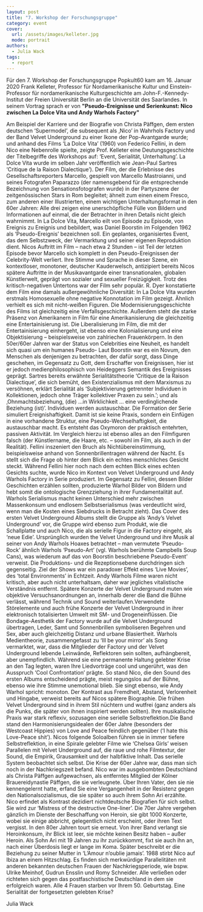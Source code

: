```yaml
---
layout: post
title: "7. Workshop der Forschungsgruppe"
category: event
cover:
  url: /assets/images/kelleter.jpg
  mode: portrait
authors:
  - Julia Wack
tags:
  - report
---
```

Für den 7. Workshop der Forschungsgruppe Popkult60 kam am 16. Januar 2020 Frank Kelleter, Professor für Nordamerikanische Kultur und Einstein-Professor für nordamerikanische Kulturgeschichte am John-F.-Kennedy-Institut der Freien Universität Berlin an die Universität des Saarlandes. In seinem Vortrag sprach er von **"Pseudo-Ereignisse und Serienkunst: Nico zwischen La Dolce Vita und Andy Warhols Factory"**

<!-- more -->

Am Beispiel der Karriere und der Biografie von Christa Päffgen, dem ersten deutschen ‘Supermodel’, die subsequent als ‚Nico’ in Wahrhols Factory und der Band Velvet Underground zu einer Ikone der Pop-Avantgarde wurde; und anhand des Films ‘La Dolce Vita’ (1960) von Federico Fellini, in dem Nico eine Nebenrolle spielte, zeigte Prof. Kelleter eine Deutungsgeschichte der Titelbegriffe des Workshops auf: ‘Event, Serialität, Unterhaltung’.
La Dolce Vita wurde im selben Jahr veröffentlich wie Jean-Paul Sartres ‘Critique de la Raison Dialectique’). Der Film, der die Erlebnisse des Gesellschaftsreporters Marcello, gespielt von Marcello Mastroianni, und seines Fotografen Paparazzo (der namensgebend für die entsprechende Bezeichnung von Sensationsfotografen wurde) in der Partyszene der zeitgenössischen Stars in Rom begleitet; ähnelt zum einen einem Fresco, zum anderen einer Illustrierten, einem wichtigen Unterhaltungsformat in den 60er Jahren: Alle drei zeigen eine unerschöpfliche Fülle von Bildern und Informationen auf einmal, die der Betrachter in ihren Details nicht gleich wahrnimmt.
In La Dolce Vita, Marcello eilt von Episode zu Episode, von Ereignis zu Ereignis und bebildert, was Daniel Boorstin im Folgenden 1962 als ‘Pseudo-Ereignis’ bezeichnen soll. Ein geplantes, organisiertes Event, das dem Selbstzweck, der Vermarktung und seiner eigenen Reproduktion dient. Nicos Auftritt im Film – nach etwa 2 Stunden – ist Teil der letzten Episode bevor Marcello sich komplett in den Pseudo-Ereignissen der Celebrity-Welt verliert. Ihre Stimme und Sprache in dieser Szene, ein kontextloser, monotoner, deutscher Kauderwelsch, antizipiert bereits Nicos spätere Auftritte in der Musikavantgarde einer transnationalen, globalen Künstlerwelt, geprägt von sozialer und sexueller Freizügigkeit.
Trotz des kritisch-negativen Untertons war der Film sehr populär. R. Dyer konstatierte dem Film eine damals außergewöhnliche Diversität: In La Dolce Vita wurden erstmals Homosexuelle ohne negative Konnotation im Film gezeigt. Ähnlich verhielt es sich mit nicht-weißen Figuren. Die Modernisierungsgeschichte des Films ist gleichzeitig eine Verfallsgeschichte. Außerdem steht die starke Präsenz von Amerikanern in Film für eine Amerikanisierung die gleichzeitig eine Entertainisierung ist. Die Liberalisierung im Film, die mit der Entertainisierung einhergeht, ist ebenso eine Kolonialisierung und eine Objektisierung – beispielsweise von zahlriechen Frauenkörpern. In den 50er/60er Jahren war der Status von Celebrities eine Neuheit, es handelt sich quasi um ein humanes Pseudo-
Laut Boorstin war es ein Novum, den Menschen als denjenigen zu betrachten, der dafür sorgt, dass Dinge geschehen, im Gegensatz zu Gott, dem Erschaffer von Ereignissen, hier ist er jedoch medienphilosophisch von Heideggers Semantik des Ereignisses geprägt. Sartres bereits erwähnte Serialitätstheorie ‘Critique de la Raison Dialectique’, die sich bemüht, den Existenzialismus mit dem Marxismus zu versöhnen, erklärt Serialität als ‘Subjektivierung getrennter Individuen in Kollektionen, jedoch ohne Träger kollektiver Praxen zu sein.’; und als ‚Ohnmachtsbeziehung, (die) …in Wirklichkeit … eine verdinglichende Beziehung (ist)’. Individuen werden austauschbar. Die Formation der Serie simuliert Ereignishaftigkeit. Damit ist sie keine Praxis, sondern ein Einfügen in eine vorhandene Struktur, eine Pseudo-Wechselhaftigkeit, die austauschbar macht. Es entsteht das Oxymoron der praktisch entehrten, passiven Aktivität. Im Vergleich hierzu ist ebenso alles an den Filmfiguren falsch (der Künstlername, die Haare, etc. – sowohl im Film, als auch in der Realität). Fellini inszeniert den Bruch als Nichtübereinstimmung, beispielsweise anhand von Sonnenbrillentragen während der Nacht. Es stellt sich die Frage ob hinter dem Blick ein echtes menschliches Gesicht steckt. Während Fellini hier noch nach dem echten Blick eines echten Gesichts suchte, wurde Nico im Kontext von Velvet Underground und Andy Warhols Factory in Serie produziert. Im Gegensatz zu Fellini, dessen Bilder Geschichten erzählen sollten, produzierte Warhol Bilder von Bildern und hebt somit die ontologische Grenzziehung in ihrer Fundamentalität auf.
Warhols Serialismus macht keinen Unterschied mehr zwischen Massenkonsum und endlosem Selbstserialismus (was verdeutlicht wird, wenn man die Kosten eines Siebdrucks in Betracht zieht). Das Cover des ersten Velvet Underground Albums stellt die Gruppe als ‘Andy’s Velvet Underground’ vor, die Gruppe wird ebenso zum Produkt, wie die Schallplatte und auch Nico, die als serielle Figur in die Factory eingeht, als ‘neue Edie’. Ursprünglich wurden the Velvet Underground und ihre Musik al seiner von Andy Warhols Hoaxes betrachtet – man vermutete ‘Pseudo-Rock’ ähnlich Warhols ‘Pseudo-Art’ (vgl. Warhols berühmte Campbells Soup Cans), was wiederum auf das von Boorstin beschriebene Pseudo-Event’ verweist. Die Produktions- und die Rezeptionsebene durchdringen sich gegenseitig. Ziel der Shows war ein paradoxer Effekt eines ‘Live Movies’, des ‘total Environments’ in Echtzeit. Andy Warhols Filme waren nicht kritisch, aber auch nicht unterhaltsam, daher war jegliches vitalistische Verständnis entfernt. Spätere Konzerte der Velvet Underground muten wie objektive Versuchsanordnungen an, innerhalb derer die Band die Bühne verlässt, während Technik und Sound weiterlaufen.Verwendete Störelemente und auch frühe Konzerte der Velvet Underground in ihrer elektronisch totalisierten Umwelt mit SM- und Drogeneinflüssen. Die Bondage-Aesthetik der Factory wurde auf die Velvet Underground übertragen, Leder, Samt und Sonnenbrillen symboliseren Begehren und Sex, aber auch gleichzeitig Distanz und urbane Blasiertheit. Warhols Medientheorie, zusammengefasst zu ‘Ill be your mirror’ als Song vermarktet, war, dass die Mitglieder der Factory und der Velvet Underground lebende Leinwände, Reflektoren sein sollten, aufhängbereit, aber unempfindlich.
Während sie eine permanente Haltung gelebter Krise an den Tag legten, waren Ihre Liedvorträge cool und ungerührt, was den Ausspruch ‘Cool Confrontation’ prägte. So stand Nico, die den Sound des ersten Albums entscheidend prägte, meist regungslos auf der Bühne, ebenso wie ihre Stimme unemotional blieb. Sie singt ebenso, wie Andy Warhol spricht: monoton. Der Kontrast aus Fremdheit, Abstand, Verlorenheit und Hingabe, verweist bereits auf Nicos spätere Biographie. Die frühen Velvet Underground sind in ihrem Stil nüchtern und wutfrei (ganz anders als die Punks, die später von ihnen inspiriert werden sollten). Ihre musikalische Praxis war stark reflexiv, sozusagen eine serielle Selbstreflektion.Die Band stand den Harmonisierungsidealen der 60er Jahre (besonders der Westcoast Hippies) von Love and Peace feindlich gegenüber (‘I hate this Love-Peace shit’). Nicos folgende Soloalben führen sie in immer tiefere Selbstreflektion, in eine Spirale gelebter Filme wie ‘Chelsea Girls’ weisen Parallelen mit Velvet Underground auf, die raue und rohe Filmtextur, der Sound, die Empirik, Grausamkeit und der halbfiktive Inhalt. Das serielle System beobachtet sich selbst.
Die Krise der 60er Jahre war, dass man sich noch in der Nachkriegszeit befand. Nico war im ausgebombten Deutschland als Christa Päffgen aufgewachsen, als entferntes Mitglied der Kölner Brauereidynastie Päffgen, die sie verleugnete. Über Ihren Vater, den sie nie kennengelernt hatte, erfand Sie eine Vergangenheit in der Resistenz gegen den Nationalsozialismus, die sie später so auch ihrem Sohn Ari erzählte. Nico erfindet als Kontrast dezidiert nichtdeutsche Biografien für sich selbst. Sie wird zur ‘Mistress of the destructive One-liner’. Die 70er Jahre vergehen gänzlich im Dienste der Beschaffung von Heroin, sie gibt 1000 Konzerte, wobei sie einige abbricht, gelegentlich nicht erscheint, oder ihren Text vergisst. In den 80er Jahren tourt sie erneut. Von ihrer Band verlangt sie Heroinkonsum, ihr Blick ist leer, sie möchte keinen Besitz haben – außer Heroin. Als Sohn Ari mit 19 Jahren zu ihr zurückkommt, fixt sie auch ihn an, nach einer Überdosis liegt er lange im Koma. Später beschreibt er die Beziehung zu seiner Mutter in ‘L’Amour n’oublie jamais’. 1988 stirbt Nico auf Ibiza an einem Hitzschlag.
Es finden sich merkwürdige Parallelitäten mit anderen bekannten deutschen Frauen der Nachkriegsperiode, wie bspw. Ulrike Meinhof, Gudrun Ensslin und Romy Schneider. Alle verließen oder richteten sich gegen das postfaschistische Deutschland in dem sie erfolgreich waren. Alle 4 Frauen starben vor Ihrem 50. Geburtstag. Eine Serialität der fortgesetzten gelebten Krise?

Julia Wack

